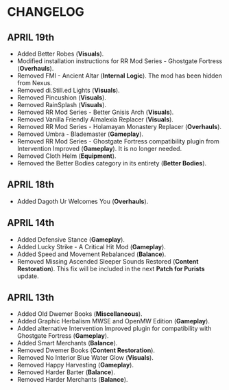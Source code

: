 # CHANGELOG

## APRIL 19th

- Added Better Robes (**Visuals**).
- Modified installation instructions for RR Mod Series - Ghostgate Fortress (**Overhauls**).
- Removed FMI - Ancient Altar (**Internal Logic**). The mod has been hidden from Nexus.
- Removed di.Still.ed Lights (**Visuals**).
- Removed Pincushion (**Visuals**).
- Removed RainSplash (**Visuals**).
- Removed RR Mod Series - Better Gnisis Arch (**Visuals**).
- Removed Vanilla Friendly Almalexia Replacer (**Visuals**).
- Removed RR Mod Series - Holamayan Monastery Replacer (**Overhauls**).
- Removed Umbra - Blademaster (**Gameplay**).
- Removed RR Mod Series - Ghostgate Fortress compatibility plugin from Intervention Improved (**Gameplay**). It is no longer needed.
- Removed Cloth Helm (**Equipment**).
- Removed the Better Bodies category in its entirety (**Better Bodies**).

## APRIL 18th

- Added Dagoth Ur Welcomes You (**Overhauls**).

## APRIL 14th

- Added Defensive Stance (**Gameplay**).
- Added Lucky Strike - A Critical Hit Mod (**Gameplay**).
- Added Speed and Movement Rebalanced (**Balance**).
- Removed Missing Ascended Sleeper Sounds Restored (**Content Restoration**). This fix will be included in the next **Patch for Purists** update.

## APRIL 13th

- Added Old Dwemer Books (**Miscellaneous**).
- Added Graphic Herbalism MWSE and OpenMW Edition (**Gameplay**).
- Added alternative Intervention Improved plugin for compatibility with Ghostgate Fortress (**Gameplay**).
- Added Smart Merchants (**Balance**).
- Removed Dwemer Books (**Content Restoration**).
- Removed No Interior Blue Water Glow (**Visuals**).
- Removed Happy Harvesting (**Gameplay**).
- Removed Harder Barter (**Balance**).
- Removed Harder Merchants (**Balance**).
